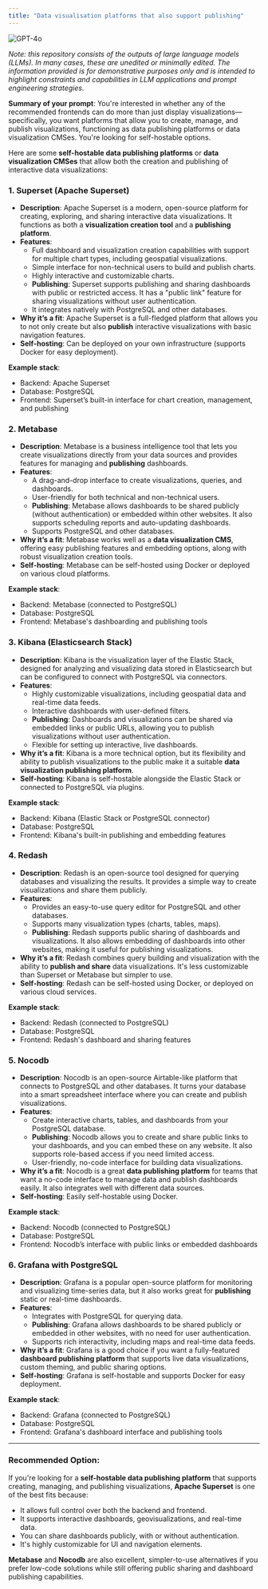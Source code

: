 ```yaml
---
title: "Data visualisation platforms that also support publishing"
---
```

![GPT-4o](https://img.shields.io/badge/GPT--4o-3333FF?style=for-the-badge&logo=openai&logoColor=white)



*Note: this repository consists of the outputs of large language models (LLMs). In many cases, these are unedited or minimally edited. The information provided is for demonstrative purposes only and is intended to highlight constraints and capabilities in LLM applications and prompt engineering strategies.*


**Summary of your prompt**: You're interested in whether any of the recommended frontends can do more than just display visualizations—specifically, you want platforms that allow you to create, manage, and publish visualizations, functioning as data publishing platforms or data visualization CMSes. You're looking for self-hostable options.

Here are some **self-hostable data publishing platforms** or **data visualization CMSes** that allow both the creation and publishing of interactive data visualizations:

### 1. **Superset (Apache Superset)**
   - **Description**: Apache Superset is a modern, open-source platform for creating, exploring, and sharing interactive data visualizations. It functions as both a **visualization creation tool** and a **publishing platform**.
   - **Features**:
     - Full dashboard and visualization creation capabilities with support for multiple chart types, including geospatial visualizations.
     - Simple interface for non-technical users to build and publish charts.
     - Highly interactive and customizable charts.
     - **Publishing**: Superset supports publishing and sharing dashboards with public or restricted access. It has a "public link" feature for sharing visualizations without user authentication.
     - It integrates natively with PostgreSQL and other databases.
   - **Why it’s a fit**: Apache Superset is a full-fledged platform that allows you to not only create but also **publish** interactive visualizations with basic navigation features.
   - **Self-hosting**: Can be deployed on your own infrastructure (supports Docker for easy deployment).

   **Example stack**:
   - Backend: Apache Superset
   - Database: PostgreSQL
   - Frontend: Superset’s built-in interface for chart creation, management, and publishing

### 2. **Metabase**
   - **Description**: Metabase is a business intelligence tool that lets you create visualizations directly from your data sources and provides features for managing and **publishing** dashboards.
   - **Features**:
     - A drag-and-drop interface to create visualizations, queries, and dashboards.
     - User-friendly for both technical and non-technical users.
     - **Publishing**: Metabase allows dashboards to be shared publicly (without authentication) or embedded within other websites. It also supports scheduling reports and auto-updating dashboards.
     - Supports PostgreSQL and other databases.
   - **Why it’s a fit**: Metabase works well as a **data visualization CMS**, offering easy publishing features and embedding options, along with robust visualization creation tools.
   - **Self-hosting**: Metabase can be self-hosted using Docker or deployed on various cloud platforms.

   **Example stack**:
   - Backend: Metabase (connected to PostgreSQL)
   - Database: PostgreSQL
   - Frontend: Metabase's dashboarding and publishing tools

### 3. **Kibana (Elasticsearch Stack)**
   - **Description**: Kibana is the visualization layer of the Elastic Stack, designed for analyzing and visualizing data stored in Elasticsearch but can be configured to connect with PostgreSQL via connectors.
   - **Features**:
     - Highly customizable visualizations, including geospatial data and real-time data feeds.
     - Interactive dashboards with user-defined filters.
     - **Publishing**: Dashboards and visualizations can be shared via embedded links or public URLs, allowing you to publish visualizations without user authentication.
     - Flexible for setting up interactive, live dashboards.
   - **Why it’s a fit**: Kibana is a more technical option, but its flexibility and ability to publish visualizations to the public make it a suitable **data visualization publishing platform**.
   - **Self-hosting**: Kibana is self-hostable alongside the Elastic Stack or connected to PostgreSQL via plugins.

   **Example stack**:
   - Backend: Kibana (Elastic Stack or PostgreSQL connector)
   - Database: PostgreSQL
   - Frontend: Kibana's built-in publishing and embedding features

### 4. **Redash**
   - **Description**: Redash is an open-source tool designed for querying databases and visualizing the results. It provides a simple way to create visualizations and share them publicly.
   - **Features**:
     - Provides an easy-to-use query editor for PostgreSQL and other databases.
     - Supports many visualization types (charts, tables, maps).
     - **Publishing**: Redash supports public sharing of dashboards and visualizations. It also allows embedding of dashboards into other websites, making it useful for publishing visualizations.
   - **Why it’s a fit**: Redash combines query building and visualization with the ability to **publish and share** data visualizations. It's less customizable than Superset or Metabase but simpler to use.
   - **Self-hosting**: Redash can be self-hosted using Docker, or deployed on various cloud services.

   **Example stack**:
   - Backend: Redash (connected to PostgreSQL)
   - Database: PostgreSQL
   - Frontend: Redash's dashboard and sharing features

### 5. **Nocodb**
   - **Description**: Nocodb is an open-source Airtable-like platform that connects to PostgreSQL and other databases. It turns your database into a smart spreadsheet interface where you can create and publish visualizations.
   - **Features**:
     - Create interactive charts, tables, and dashboards from your PostgreSQL database.
     - **Publishing**: Nocodb allows you to create and share public links to your dashboards, and you can embed these on any website. It also supports role-based access if you need limited access.
     - User-friendly, no-code interface for building data visualizations.
   - **Why it’s a fit**: Nocodb is a great **data publishing platform** for teams that want a no-code interface to manage data and publish dashboards easily. It also integrates well with different data sources.
   - **Self-hosting**: Easily self-hostable using Docker.

   **Example stack**:
   - Backend: Nocodb (connected to PostgreSQL)
   - Database: PostgreSQL
   - Frontend: Nocodb’s interface with public links or embedded dashboards

### 6. **Grafana with PostgreSQL**
   - **Description**: Grafana is a popular open-source platform for monitoring and visualizing time-series data, but it also works great for **publishing** static or real-time dashboards.
   - **Features**:
     - Integrates with PostgreSQL for querying data.
     - **Publishing**: Grafana allows dashboards to be shared publicly or embedded in other websites, with no need for user authentication.
     - Supports rich interactivity, including maps and real-time data feeds.
   - **Why it’s a fit**: Grafana is a good choice if you want a fully-featured **dashboard publishing platform** that supports live data visualizations, custom theming, and public sharing options.
   - **Self-hosting**: Grafana is self-hostable and supports Docker for easy deployment.

   **Example stack**:
   - Backend: Grafana (connected to PostgreSQL)
   - Database: PostgreSQL
   - Frontend: Grafana's dashboard interface and publishing tools

---

### Recommended Option:
If you're looking for a **self-hostable data publishing platform** that supports creating, managing, and publishing visualizations, **Apache Superset** is one of the best fits because:
- It allows full control over both the backend and frontend.
- It supports interactive dashboards, geovisualizations, and real-time data.
- You can share dashboards publicly, with or without authentication.
- It's highly customizable for UI and navigation elements.

**Metabase** and **Nocodb** are also excellent, simpler-to-use alternatives if you prefer low-code solutions while still offering public sharing and dashboard publishing capabilities.